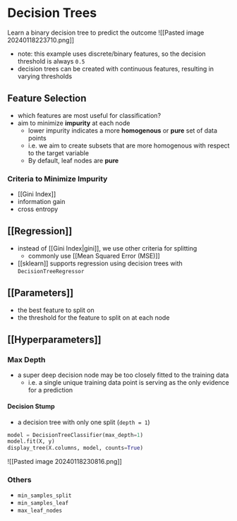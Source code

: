 # Decision Trees
Learn a binary decision tree to predict the outcome
![[Pasted image 20240118223710.png]]
- note: this example uses discrete/binary features, so the decision threshold is always `0.5`
- decision trees can be created with continuous features, resulting in varying thresholds
## Feature Selection
- which features are most useful for classification?
- aim to minimize **impurity** at each node
	- lower impurity indicates a more **homogenous** or **pure** set of data points
	- i.e. we aim to create subsets that are more homogenous with respect to the target variable
	- By default, leaf nodes are **pure**
### Criteria to Minimize Impurity
- [[Gini Index]]
- information gain
- cross entropy

## [[Regression]]
- instead of [[Gini Index|gini]], we use other criteria for splitting
	- commonly use [[Mean Squared Error (MSE)]]
- [[sklearn]] supports regression using decision trees with `DecisionTreeRegressor`
## [[Parameters]]
- the best feature to split on
- the threshold for the feature to split on at each node
## [[Hyperparameters]]
### Max Depth
- a super deep decision node may be too closely fitted to the training data
	- i.e. a single unique training data point is serving as the only evidence for a prediction
#### Decision Stump
- a decision tree with only one split (`depth = 1`)
```python
model = DecisionTreeClassifier(max_depth=1)
model.fit(X, y)
display_tree(X.columns, model, counts=True)
```
![[Pasted image 20240118230816.png]]
### Others
- `min_samples_split`
- `min_samples_leaf`
- `max_leaf_nodes`